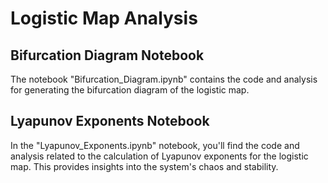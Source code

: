 # Logistic Map Analysis

## Bifurcation Diagram Notebook
The notebook "Bifurcation_Diagram.ipynb" contains the code and analysis for generating the bifurcation diagram of the logistic map. 

## Lyapunov Exponents Notebook
In the "Lyapunov_Exponents.ipynb" notebook, you'll find the code and analysis related to the calculation of Lyapunov exponents for the logistic map. This provides insights into the system's chaos and stability.
